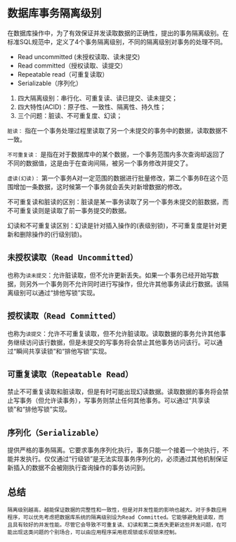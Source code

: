# `数据库事务隔离级别`

在数据库操作中，为了有效保证并发读取数据的正确性，提出的事务隔离级别。在标准SQL规范中，定义了4个事务隔离级别，不同的隔离级别对事务的处理不同。

- Read uncommitted (未授权读取、读未提交)
- Read committed（授权读取、读提交）
- Repeatable read（可重复读取）
- Serializable（序列化）

1) 四大隔离级别：串行化、可重复读、读已提交、读未提交；
2) 四大特性(ACID)：原子性、一致性、隔离性、持久性；
3) 三个问题：脏读、不可重复度、幻读；

`脏读：`
指在一个事务处理过程里读取了另一个未提交的事务中的数据，读取数据不一致。

`不可重复读：`
是指在对于数据库中的某个数据，一个事务范围内多次查询却返回了不同的数据值，这是由于在查询间隔，被另一个事务修改并提交了。

`虚读(幻读)：`
第一个事务A对一定范围的数据进行批量修改，第二个事务B在这个范围增加一条数据，这时候第一个事务就会丢失对新增数据的修改。

不可重复读和脏读的区别：脏读是某一事务读取了另一个事务未提交的脏数据，而不可重复读则是读取了前一事务提交的数据。　　

幻读和不可重复读区别：幻读是针对插入操作的(表级别锁)，不可重复度是针对更新和删除操作的(行级别锁)。

## `未授权读取（Read Uncommitted）`

也称为`读未提交`：允许脏读取，但不允许更新丢失。如果一个事务已经开始写数据，则另外一个事务则不允许同时进行写操作，但允许其他事务读此行数据。该隔离级别可以通过“排他写锁”实现。

## `授权读取（Read Committed）`

也称为`读提交`：允许不可重复读取，但不允许脏读取。读取数据的事务允许其他事务继续访问该行数据，但是未提交的写事务将会禁止其他事务访问该行。可以通过“瞬间共享读锁”和“排他写锁”实现。

## `可重复读取（Repeatable Read）`

禁止不可重复读取和脏读取，但是有时可能出现幻读数据。读取数据的事务将会禁止写事务（但允许读事务），写事务则禁止任何其他事务。可以通过“共享读锁”和“排他写锁”实现。

## `序列化（Serializable）`

提供严格的事务隔离。它要求事务序列化执行，事务只能一个接着一个地执行，不能并发执行。仅仅通过“行级锁”是无法实现事务序列化的，必须通过其他机制保证新插入的数据不会被刚执行查询操作的事务访问到。

## 总结

`隔离级别越高，越能保证数据的完整性和一致性，但是对并发性能的影响也越大。对于多数应用程序，可以优先考虑把数据库系统的隔离级别设为Read Committed。它能够避免脏读取，而且具有较好的并发性能。尽管它会导致不可重复读、幻读和第二类丢失更新这些并发问题，在可能出现这类问题的个别场合，可以由应用程序采用悲观锁或乐观锁来控制。`
